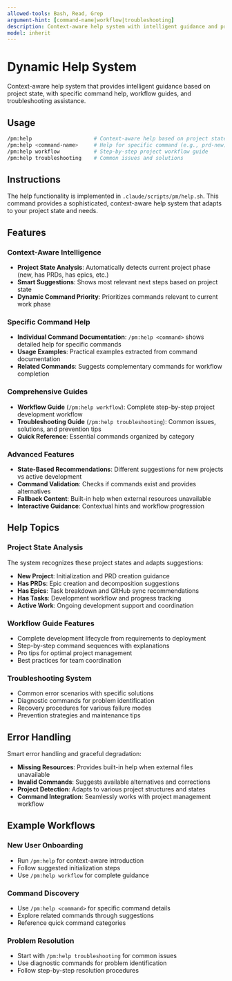 ```yaml
---
allowed-tools: Bash, Read, Grep
argument-hint: [command-name|workflow|troubleshooting]
description: Context-aware help system with intelligent guidance and project state analysis
model: inherit
---
```


# Dynamic Help System

Context-aware help system that provides intelligent guidance based on project state, with specific command help, workflow guides, and troubleshooting assistance.

## Usage

```bash
/pm:help                    # Context-aware help based on project state
/pm:help <command-name>     # Help for specific command (e.g., prd-new)
/pm:help workflow           # Step-by-step project workflow guide
/pm:help troubleshooting    # Common issues and solutions
```

## Instructions

The help functionality is implemented in `.claude/scripts/pm/help.sh`. This command provides a sophisticated, context-aware help system that adapts to your project state and needs.

## Features

### Context-Aware Intelligence

- **Project State Analysis**: Automatically detects current project phase (new, has PRDs, has epics, etc.)
- **Smart Suggestions**: Shows most relevant next steps based on project state
- **Dynamic Command Priority**: Prioritizes commands relevant to current work phase

### Specific Command Help

- **Individual Command Documentation**: `/pm:help <command>` shows detailed help for specific commands
- **Usage Examples**: Practical examples extracted from command documentation
- **Related Commands**: Suggests complementary commands for workflow completion

### Comprehensive Guides

- **Workflow Guide** (`/pm:help workflow`): Complete step-by-step project development workflow
- **Troubleshooting Guide** (`/pm:help troubleshooting`): Common issues, solutions, and prevention tips
- **Quick Reference**: Essential commands organized by category

### Advanced Features

- **State-Based Recommendations**: Different suggestions for new projects vs active development
- **Command Validation**: Checks if commands exist and provides alternatives
- **Fallback Content**: Built-in help when external resources unavailable
- **Interactive Guidance**: Contextual hints and workflow progression

## Help Topics

### Project State Analysis

The system recognizes these project states and adapts suggestions:

- **New Project**: Initialization and PRD creation guidance
- **Has PRDs**: Epic creation and decomposition suggestions
- **Has Epics**: Task breakdown and GitHub sync recommendations
- **Has Tasks**: Development workflow and progress tracking
- **Active Work**: Ongoing development support and coordination

### Workflow Guide Features

- Complete development lifecycle from requirements to deployment
- Step-by-step command sequences with explanations
- Pro tips for optimal project management
- Best practices for team coordination

### Troubleshooting System

- Common error scenarios with specific solutions
- Diagnostic commands for problem identification
- Recovery procedures for various failure modes
- Prevention strategies and maintenance tips

## Error Handling

Smart error handling and graceful degradation:

- **Missing Resources**: Provides built-in help when external files unavailable
- **Invalid Commands**: Suggests available alternatives and corrections
- **Project Detection**: Adapts to various project structures and states
- **Command Integration**: Seamlessly works with project management workflow

## Example Workflows

### New User Onboarding

- Run `/pm:help` for context-aware introduction
- Follow suggested initialization steps
- Use `/pm:help workflow` for complete guidance

### Command Discovery

- Use `/pm:help <command>` for specific command details
- Explore related commands through suggestions
- Reference quick command categories

### Problem Resolution

- Start with `/pm:help troubleshooting` for common issues
- Use diagnostic commands for problem identification
- Follow step-by-step resolution procedures